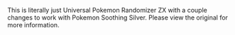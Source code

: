 This is literally just Universal Pokemon Randomizer ZX with a couple changes to work with Pokemon Soothing Silver. Please view the original for more information.
